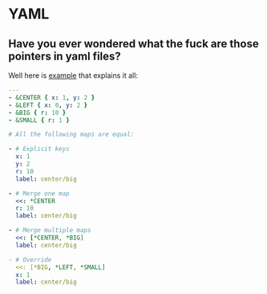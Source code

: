# YAML

## Have you ever wondered what the fuck are those pointers in yaml files?

Well here is [example](https://ktomk.github.io/writing/yaml-anchor-alias-and-merge-key.html) that explains it all:

```yml
---
- &CENTER { x: 1, y: 2 }
- &LEFT { x: 0, y: 2 }
- &BIG { r: 10 }
- &SMALL { r: 1 }

# All the following maps are equal:

- # Explicit keys
  x: 1
  y: 2
  r: 10
  label: center/big

- # Merge one map
  <<: *CENTER
  r: 10
  label: center/big

- # Merge multiple maps
  <<: [*CENTER, *BIG]
  label: center/big

- # Override
  <<: [*BIG, *LEFT, *SMALL]
  x: 1
  label: center/big
```
